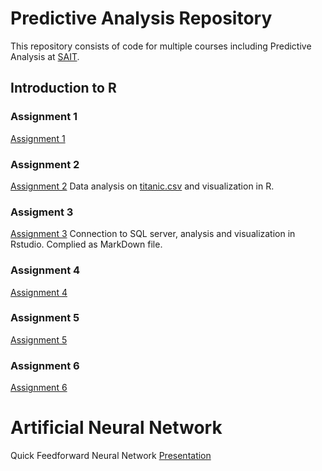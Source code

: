 # Predictive Analysis Repository
This repository consists of code for multiple courses including Predictive Analysis at [SAIT](https://www.sait.ca/). 
## Introduction to R

### Assignment 1
[Assignment 1](https://github.com/Weidsn/data_predictive_analysis/blob/main/Assignment1.R)

### Assignment 2
[Assignment 2](https://github.com/Weidsn/data_predictive_analysis/blob/main/Assignment2.R)
Data analysis on [titanic.csv](https://github.com/Weidsn/data_predictive_analysis/blob/main/titanic.csv) and visualization in R.

### Assigment 3
[Assignment 3](https://github.com/Weidsn/data_predictive_analysis/blob/main/Assignment3.Rmd)
Connection to SQL server, analysis and visualization in Rstudio. Complied as MarkDown file. 

### Assignment 4
[Assignment 4](https://github.com/Weidsn/R_predictive_analysis/blob/main/Assignment4.R)

### Assignment 5
[Assignment 5](https://github.com/Weidsn/R_predictive_analysis/blob/main/Assignment5.R)

### Assignment 6
[Assignment 6](https://github.com/Weidsn/R_predictive_analysis/blob/main/Assignment6.R)



# Artificial Neural Network
Quick Feedforward Neural Network [Presentation](https://github.com/Weidsn/data_predictive_analysis/blob/main/FNN.ipynb)
